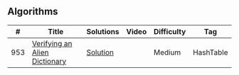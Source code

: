 ## Algorithms

|  #  |      Title     |   Solutions   | Video  | Difficulty  | Tag                   
|-----|----------------|---------------|--------|-------------|-------------
|953|[Verifying an Alien Dictionary](https://leetcode.com/problems/verifying-an-alien-dictionary/)|[Solution](../master/src/main/java/_953.java) ||Medium|HashTable|
